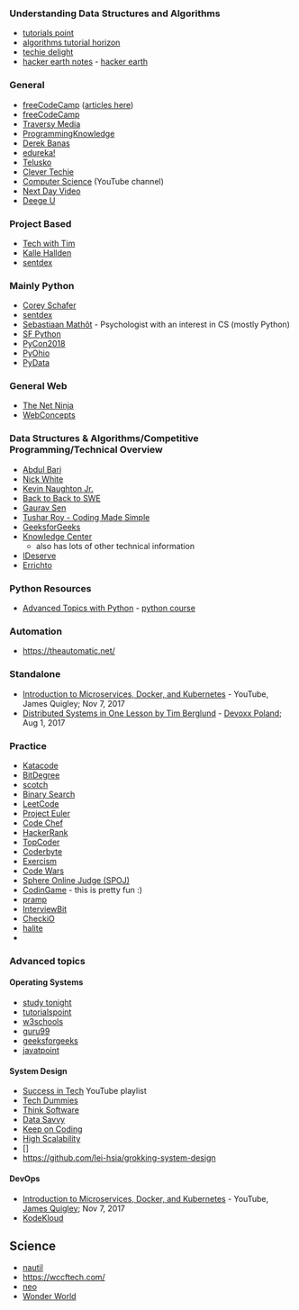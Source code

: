 ### Understanding Data Structures and Algorithms
- [tutorials point](https://www.tutorialspoint.com/data_structures_algorithms/index.htm)
- [algorithms tutorial horizon](https://algorithms.tutorialhorizon.com/site-map/)
- [techie delight](https://www.techiedelight.com/)
- [hacker earth notes](https://www.hackerearth.com/practice/notes/) - [hacker earth](https://www.hackerearth.com/practice/)

### General
- [freeCodeCamp](https://www.freecodecamp.org/learn/) ([articles here](https://www.freecodecamp.org/news/))
- [freeCodeCamp](https://www.youtube.com/channel/UC8butISFwT-Wl7EV0hUK0BQ)
- [Traversy Media](https://www.youtube.com/user/TechGuyWeb)
- [ProgrammingKnowledge](https://www.youtube.com/user/ProgrammingKnowledge)
- [Derek Banas](https://www.youtube.com/user/derekbanas)
- [edureka!](https://www.youtube.com/user/edurekaIN)
- [Telusko](https://www.youtube.com/user/javaboynavin/playlists)
- [Clever Techie](https://www.youtube.com/channel/UC1WxZFhq56xs1oxXH-XveSQ/videos)
- [Computer Science](https://www.youtube.com/channel/UCbmb5IoBtHZTpYZCDBOC1CA) (YouTube channel)
- [Next Day Video](https://www.youtube.com/user/NextDayVideo/videos)
- [Deege U](https://www.youtube.com/channel/UCBy9lNSc8YxE0ggzVQCby2g)

### Project Based
- [Tech with Tim](https://www.youtube.com/channel/UC4JX40jDee_tINbkjycV4Sg)
- [Kalle Hallden](https://www.youtube.com/channel/UCWr0mx597DnSGLFk1WfvSkQ)
- [sentdex](https://www.youtube.com/user/sentdex)

### Mainly Python
- [Corey Schafer](https://www.youtube.com/user/schafer5)
- [sentdex](https://www.youtube.com/user/sentdex)
- [Sebastiaan Mathôt](https://www.youtube.com/user/ceebassmusic) - Psychologist with an interest in CS (mostly Python)
- [SF Python](https://www.youtube.com/channel/UC51aOZF5nnderbuar5D5ifw/videos)
- [PyCon2018](https://www.youtube.com/channel/UCsX05-2sVSH7Nx3zuk3NYuQ/videos)
- [PyOhio](https://www.youtube.com/channel/UCYqdrfvhGxNW3vXebypqXoQ)
- [PyData](https://www.youtube.com/user/PyDataTV/featured)

### General Web
- [The Net Ninja](https://www.youtube.com/channel/UCW5YeuERMmlnqo4oq8vwUpg)
- [WebConcepts](https://www.youtube.com/user/jelledTV/videos)

### Data Structures & Algorithms/Competitive Programming/Technical Overview
- [Abdul Bari](https://www.youtube.com/channel/UCZCFT11CWBi3MHNlGf019nw/featured)
- [Nick White](https://www.youtube.com/channel/UC1fLEeYICmo3O9cUsqIi7HA)
- [Kevin Naughton Jr.](https://www.youtube.com/channel/UCKvwPt6BifPP54yzH99ff1g)
- [Back to Back to SWE](https://www.youtube.com/channel/UCmJz2DV1a3yfgrR7GqRtUUA)
- [Gaurav Sen](https://www.youtube.com/channel/UCRPMAqdtSgd0Ipeef7iFsKw)
- [Tushar Roy - Coding Made Simple](https://www.youtube.com/user/tusharroy2525/)
- [GeeksforGeeks](https://www.youtube.com/channel/UC0RhatS1pyxInC00YKjjBqQ)
- [Knowledge Center](https://www.youtube.com/channel/UCMn3_305DqmTylxJPFA8OJA)
  - also has lots of other technical information
- [IDeserve](https://www.youtube.com/channel/UCMNkvKnD3mo3Jj9eTwJllWw)
- [Errichto](https://www.youtube.com/channel/UCBr_Fu6q9iHYQCh13jmpbrg)

### Python Resources
- [Advanced Topics with Python](https://www.python-course.eu/advanced_topics.php) - [python course](https://www.python-course.eu/index.php)

### Automation
- https://theautomatic.net/

### Standalone
- [Introduction to Microservices, Docker, and Kubernetes](https://www.youtube.com/watch?v=1xo-0gCVhTU) - YouTube, James Quigley; Nov 7, 2017
- [Distributed Systems in One Lesson by Tim Berglund](https://www.youtube.com/watch?v=Y6Ev8GIlbxc) - [Devoxx Poland](https://www.youtube.com/channel/UCAu3kLPVR1KScr5BReBJTvg); Aug 1, 2017

### Practice
- [Katacode](https://www.katacoda.com/)
- [BitDegree](https://www.bitdegree.org/)
- [scotch](https://scotch.io/)
- [Binary Search](https://binarysearch.io/)
- [LeetCode](https://leetcode.com/)
- [Project Euler](https://projecteuler.net/)
- [Code Chef](https://www.codechef.com/)
- [HackerRank](https://www.hackerrank.com/)
- [TopCoder](https://www.topcoder.com/)
- [Coderbyte](https://www.coderbyte.com/)
- [Exercism](https://exercism.io/)
- [Code Wars](https://www.codewars.com/)
- [Sphere Online Judge (SPOJ)](https://www.spoj.com/)
- [CodinGame](https://www.codingame.com/servlet/urlinvite?u=3850863) - this is pretty fun :)
- [pramp](https://www.pramp.com/invt/mGZVJBAy4wuBrqPdLmA2)
- [InterviewBit](https://www.interviewbit.com/invite/dahbdf)
- [CheckiO](https://checkio.org/)
- [halite](https://halite.io/)
-


### Advanced topics
#### Operating Systems
- [study tonight](https://www.studytonight.com/operating-system/)
- [tutorialspoint](https://www.tutorialspoint.com/operating_system/os_quick_guide.htm)
- [w3schools](https://www.w3schools.in/operating-system-tutorial/intro/)
- [guru99](https://www.guru99.com/operating-system-tutorial.html)
- [geeksforgeeks](https://www.geeksforgeeks.org/operating-systems/)
- [javatpoint](https://www.javatpoint.com/os-tutorial)


#### System Design
- [Success in Tech](https://www.youtube.com/watch?v=0163cssUxLA&list=PLA8lYuzFlBqAy6dkZHj5VxUAaqr4vwrka) YouTube playlist
- [Tech Dummies](https://www.youtube.com/channel/UCn1XnDWhsLS5URXTi5wtFTA)
- [Think Software](https://www.youtube.com/channel/UCVa66dAkbs60_A0P52Yjj7Q)
- [Data Savvy](https://www.youtube.com/channel/UCoVVyUViJ3mfaEKVjAJSnVA)
- [Keep on Coding](https://www.youtube.com/channel/UCsLo154Krjwhoz8W00N8ItA)
- [High Scalability](http://highscalability.com/)
- []
- https://github.com/lei-hsia/grokking-system-design

#### DevOps
- [Introduction to Microservices, Docker, and Kubernetes](https://www.youtube.com/watch?v=1xo-0gCVhTU) - YouTube, [James Quigley](https://www.youtube.com/channel/UCBLK4r69Z_cRr087Jfvt0WQ); Nov 7, 2017
- [KodeKloud](https://www.youtube.com/channel/UCSWj8mqQCcrcBlXPi4ThRDQ)


## Science
- [nautil](http://nautil.us/)
- https://wccftech.com/
- [neo](https://www.youtube.com/channel/UCtYKe7-XbaDjpUwcU5x0bLg)
- [Wonder World](https://www.youtube.com/channel/UC0k173Oca1nPZurW2ITHlYw)
